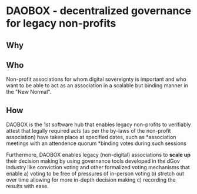 # DAOBOX - decentralized governance for legacy non-profits

## Why

## Who
Non-profit associations for whom digital sovereignty is important and who want to be able to act as an association in a scalable but binding manner in the "New Normal".
## How
DAOBOX is the 1st software hub that enables legacy non-profits to verifiably attest that legally required acts (as per the by-laws of the non-profit association) have taken place at specified dates, such as
*association meetings with an attendence quorum
*binding votes during such sessions

Furthermore, DAOBOX enables legacy (non-digital) associations to **scale up** their decision making by using governance tools developed in the dGov industry like conviction voting and other formalized voting mechanisms that enable a) voting to be free of pressures of in-person voting b) stretch out over time allowing for more in-depth decision making c) recording the results with ease.


